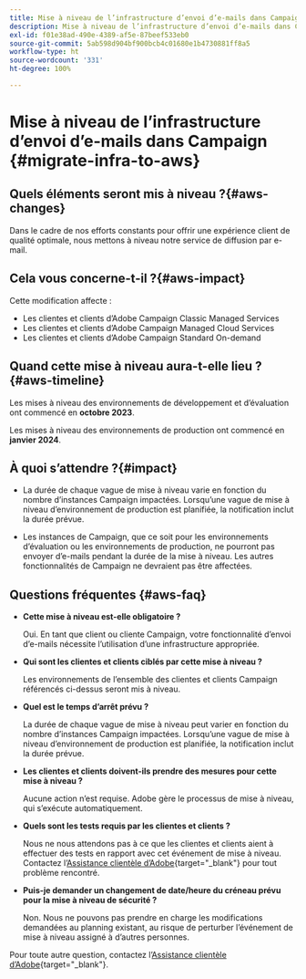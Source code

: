 ```yaml
---
title: Mise à niveau de l’infrastructure d’envoi d’e-mails dans Campaign
description: Mise à niveau de l’infrastructure d’envoi d’e-mails dans Campaign
exl-id: f01e38ad-490e-4389-af5e-87beef533eb0
source-git-commit: 5ab598d904bf900bcb4c01680e1b4730881ff8a5
workflow-type: ht
source-wordcount: '331'
ht-degree: 100%

---
```


# Mise à niveau de l’infrastructure d’envoi d’e-mails dans Campaign {#migrate-infra-to-aws}

## Quels éléments seront mis à niveau ?{#aws-changes}

Dans le cadre de nos efforts constants pour offrir une expérience client de qualité optimale, nous mettons à niveau notre service de diffusion par e-mail.

## Cela vous concerne-t-il ?{#aws-impact}

Cette modification affecte :

* Les clientes et clients d’Adobe Campaign Classic Managed Services
* Les clientes et clients d’Adobe Campaign Managed Cloud Services
* Les clientes et clients d’Adobe Campaign Standard On-demand

## Quand cette mise à niveau aura-t-elle lieu ?{#aws-timeline}

Les mises à niveau des environnements de développement et d’évaluation ont commencé en **octobre 2023**.

Les mises à niveau des environnements de production ont commencé en **janvier 2024**.

## À quoi s’attendre ?{#impact}

* La durée de chaque vague de mise à niveau varie en fonction du nombre d’instances Campaign impactées. Lorsqu’une vague de mise à niveau d’environnement de production est planifiée, la notification inclut la durée prévue.

* Les instances de Campaign, que ce soit pour les environnements d’évaluation ou les environnements de production, ne pourront pas envoyer d’e-mails pendant la durée de la mise à niveau. Les autres fonctionnalités de Campaign ne devraient pas être affectées.

## Questions fréquentes {#aws-faq}

* **Cette mise à niveau est-elle obligatoire ?**

  Oui. En tant que client ou cliente Campaign, votre fonctionnalité d’envoi d’e-mails nécessite l’utilisation d’une infrastructure appropriée.

* **Qui sont les clientes et clients ciblés par cette mise à niveau ?**

  Les environnements de l’ensemble des clientes et clients Campaign référencés ci-dessus seront mis à niveau.

* **Quel est le temps d’arrêt prévu ?**

  La durée de chaque vague de mise à niveau peut varier en fonction du nombre d’instances Campaign impactées. Lorsqu’une vague de mise à niveau d’environnement de production est planifiée, la notification inclut la durée prévue.

* **Les clientes et clients doivent-ils prendre des mesures pour cette mise à niveau ?**

  Aucune action n’est requise. Adobe gère le processus de mise à niveau, qui s’exécute automatiquement.

* **Quels sont les tests requis par les clientes et clients ?**

  Nous ne nous attendons pas à ce que les clientes et clients aient à effectuer des tests en rapport avec cet événement de mise à niveau. Contactez l’[Assistance clientèle d’Adobe](https://experienceleague.adobe.com/?support-solution=Campaign&amp;lang=fr#support){target="_blank"} pour tout problème rencontré.


* **Puis-je demander un changement de date/heure du créneau prévu pour la mise à niveau de sécurité ?**

  Non. Nous ne pouvons pas prendre en charge les modifications demandées au planning existant, au risque de perturber l’événement de mise à niveau assigné à d’autres personnes.

Pour toute autre question, contactez l’[Assistance clientèle d’Adobe](https://experienceleague.adobe.com/?support-solution=Campaign&amp;lang=fr#support){target="_blank"}.
